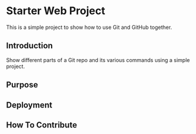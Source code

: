 # Starter Web Project

This is a simple project to show how to use Git and GitHub together.

## Introduction

Show different parts of a Git repo and its various commands using a simple project.

## Purpose

## Deployment

## How To Contribute